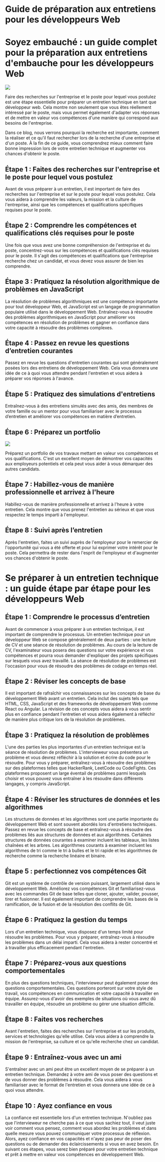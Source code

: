 # Guide de préparation aux entretiens pour les développeurs Web


# Soyez embauché : un guide complet pour la préparation aux entretiens d'embauche pour les développeurs Web

![](https://i.imgur.com/WniJUwX.jpeg)

Faire des recherches sur l'entreprise et le poste pour lequel vous postulez est une étape essentielle pour préparer un entretien technique en tant que développeur web. Cela montre non seulement que vous êtes réellement intéressé par le poste, mais vous permet également d'adapter vos réponses et de mettre en valeur vos compétences d'une manière qui correspond aux besoins de l'entreprise.

Dans ce blog, nous verrons pourquoi la recherche est importante, comment la réaliser et ce qu'il faut rechercher lors de la recherche d'une entreprise et d'un poste. À la fin de ce guide, vous comprendrez mieux comment faire bonne impression lors de votre entretien technique et augmenter vos chances d'obtenir le poste.

## Étape 1 : Faites des recherches sur l'entreprise et le poste pour lequel vous postulez

Avant de vous préparer à un entretien, il est important de faire des recherches sur l'entreprise et sur le poste pour lequel vous postulez. Cela vous aidera à comprendre les valeurs, la mission et la culture de l'entreprise, ainsi que les compétences et qualifications spécifiques requises pour le poste.

## Étape 2 : Comprendre les compétences et qualifications clés requises pour le poste

Une fois que vous avez une bonne compréhension de l'entreprise et du poste, concentrez-vous sur les compétences et qualifications clés requises pour le poste. Il s'agit des compétences et qualifications que l'entreprise recherche chez un candidat, et vous devez vous assurer de bien les comprendre.

## Étape 3 : Pratiquez la résolution algorithmique de problèmes en JavaScript

La résolution de problèmes algorithmiques est une compétence importante pour tout développeur Web, et JavaScript est un langage de programmation populaire utilisé dans le développement Web. Entraînez-vous à résoudre des problèmes algorithmiques en JavaScript pour améliorer vos compétences en résolution de problèmes et gagner en confiance dans votre capacité à résoudre des problèmes complexes.

## Étape 4 : Passez en revue les questions d’entretien courantes

Passez en revue les questions d'entretien courantes qui sont généralement posées lors des entretiens de développement Web. Cela vous donnera une idée de ce à quoi vous attendre pendant l'entretien et vous aidera à préparer vos réponses à l'avance.

## Étape 5 : Pratiquez des simulations d'entretiens

Entraînez-vous à des entretiens simulés avec des amis, des membres de votre famille ou un mentor pour vous familiariser avec le processus d’entretien et améliorer vos compétences en matière d’entretien.

## Étape 6 : Préparez un portfolio

![](https://i.imgur.com/4DNSMKd.jpeg)

Préparez un portfolio de vos travaux mettant en valeur vos compétences et vos qualifications. C'est un excellent moyen de démontrer vos capacités aux employeurs potentiels et cela peut vous aider à vous démarquer des autres candidats.

## Étape 7 : Habillez-vous de manière professionnelle et arrivez à l'heure

Habillez-vous de manière professionnelle et arrivez à l'heure à votre entretien. Cela montre que vous prenez l'entretien au sérieux et que vous respectez le temps imparti à l'employeur.

## Étape 8 : Suivi après l’entretien

Après l'entretien, faites un suivi auprès de l'employeur pour le remercier de l'opportunité qui vous a été offerte et pour lui exprimer votre intérêt pour le poste. Cela permettra de rester dans l'esprit de l'employeur et d'augmenter vos chances d'obtenir le poste.

# Se préparer à un entretien technique : un guide étape par étape pour les développeurs Web

## Étape 1 : Comprendre le processus d’entretien

Avant de commencer à vous préparer à un entretien technique, il est important de comprendre le processus. Un entretien technique pour un développeur Web se compose généralement de deux parties : une lecture de CV et une séance de résolution de problèmes.
Au cours de la lecture de CV, l'examinateur vous posera des questions sur votre expérience et vos compétences et pourra vous demander d'expliquer des projets spécifiques sur lesquels vous avez travaillé. La séance de résolution de problèmes est l'occasion pour vous de résoudre des problèmes de codage en temps réel.

## Étape 2 : Réviser les concepts de base

Il est important de rafraîchir vos connaissances sur les concepts de base du développement Web avant un entretien. Cela inclut des sujets tels que HTML, CSS, JavaScript et des frameworks de développement Web comme React ou Angular.
La révision de ces concepts vous aidera à vous sentir plus en confiance pendant l'entretien et vous aidera également à réfléchir de manière plus critique lors de la résolution de problèmes.

## Étape 3 : Pratiquez la résolution de problèmes

L'une des parties les plus importantes d'un entretien technique est la séance de résolution de problèmes. L'intervieweur vous présentera un problème et vous devrez réfléchir à la solution et écrire du code pour le résoudre.
Pour vous y préparer, entraînez-vous à résoudre des problèmes sur des plateformes telles que HackerRank, LeetCode ou CodeFights. Ces plateformes proposent un large éventail de problèmes parmi lesquels choisir et vous pouvez vous entraîner à les résoudre dans différents langages, y compris JavaScript.

## Étape 4 : Réviser les structures de données et les algorithmes

Les structures de données et les algorithmes sont une partie importante du développement Web et sont souvent abordés lors d'entretiens techniques. Passez en revue les concepts de base et entraînez-vous à résoudre des problèmes liés aux structures de données et aux algorithmes.
Certaines structures de données courantes à examiner incluent les tableaux, les listes chaînées et les arbres. Les algorithmes courants à examiner incluent les algorithmes de tri comme le tri à bulles et le tri rapide et les algorithmes de recherche comme la recherche linéaire et binaire.

## Étape 5 : perfectionnez vos compétences Git

Git est un système de contrôle de version puissant, largement utilisé dans le développement Web. Améliorez vos compétences Git et familiarisez-vous avec les commandes Git de base telles que cloner, ajouter, valider, pousser, tirer et fusionner. Il est également important de comprendre les bases de la ramification, de la fusion et de la résolution des conflits de Git.

## Étape 6 : Pratiquez la gestion du temps

Lors d'un entretien technique, vous disposez d'un temps limité pour résoudre les problèmes. Pour vous y préparer, entraînez-vous à résoudre les problèmes dans un délai imparti. Cela vous aidera à rester concentré et à travailler plus efficacement pendant l'entretien.

## Étape 7 : Préparez-vous aux questions comportementales

En plus des questions techniques, l'intervieweur peut également poser des questions comportementales. Ces questions porteront sur votre style de travail, vos compétences en communication et votre capacité à travailler en équipe.
Assurez-vous d'avoir des exemples de situations où vous avez dû travailler en équipe, résoudre un problème ou gérer une situation difficile.

## Étape 8 : Faites vos recherches

Avant l'entretien, faites des recherches sur l'entreprise et sur les produits, services et technologies qu'elle utilise. Cela vous aidera à comprendre la mission de l'entreprise, sa culture et ce qu'elle recherche chez un candidat.

## Étape 9 : Entraînez-vous avec un ami

S'entraîner avec un ami peut être un excellent moyen de se préparer à un entretien technique. Demandez à votre ami de vous poser des questions et de vous donner des problèmes à résoudre. Cela vous aidera à vous familiariser avec le format de l'entretien et vous donnera une idée de ce à quoi vous attendre.

## Étape 10 : Ayez confiance en vous

La confiance est essentielle lors d'un entretien technique. N'oubliez pas que l'intervieweur ne cherche pas à ce que vous sachiez tout, il veut juste voir comment vous pensez, comment vous abordez les problèmes et dans quelle mesure vous pouvez communiquer votre processus de réflexion. Alors, ayez confiance en vos capacités et n'ayez pas peur de poser des questions ou de demander des éclaircissements si vous en avez besoin.
En suivant ces étapes, vous serez bien préparé pour votre entretien technique et prêt à mettre en valeur vos compétences en développement Web.
